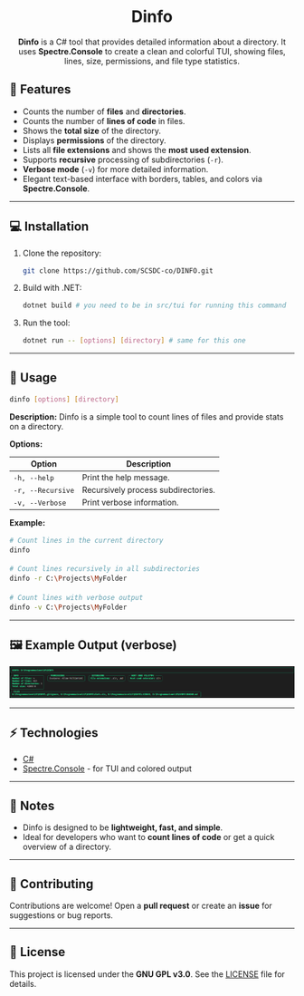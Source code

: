 <div align="center">

# Dinfo

**Dinfo** is a C# tool that provides detailed information about a directory.
It uses **Spectre.Console** to create a clean and colorful TUI, showing files, lines, size, permissions, and file type statistics.

</div>

## 🚀 Features

- Counts the number of **files** and **directories**.
- Counts the number of **lines of code** in files.
- Shows the **total size** of the directory.
- Displays **permissions** of the directory.
- Lists all **file extensions** and shows the **most used extension**.
- Supports **recursive** processing of subdirectories (`-r`).
- **Verbose mode** (`-v`) for more detailed information.
- Elegant text-based interface with borders, tables, and colors via **Spectre.Console**.

---

## 💻 Installation

1. Clone the repository:

   ```bash
   git clone https://github.com/SCSDC-co/DINFO.git
   ```

2. Build with .NET:

   ```bash
   dotnet build # you need to be in src/tui for running this command
   ```

3. Run the tool:

   ```bash
   dotnet run -- [options] [directory] # same for this one
   ```

---

## 📖 Usage

```bash
dinfo [options] [directory]
```

**Description:**
Dinfo is a simple tool to count lines of files and provide stats on a directory.

**Options:**

| Option            | Description                         |
| ----------------- | ----------------------------------- |
| `-h, --help`      | Print the help message.             |
| `-r, --Recursive` | Recursively process subdirectories. |
| `-v, --Verbose`   | Print verbose information.          |

**Example:**

```bash
# Count lines in the current directory
dinfo

# Count lines recursively in all subdirectories
dinfo -r C:\Projects\MyFolder

# Count lines with verbose output
dinfo -v C:\Projects\MyFolder
```

---

## 🖼️ Example Output (verbose)

![Example Output](.github/assets/example-output.png)

---

## ⚡ Technologies

- [C#](https://docs.microsoft.com/en-us/dotnet/csharp/)
- [Spectre.Console](https://spectreconsole.net/) - for TUI and colored output

---

## 📝 Notes

- Dinfo is designed to be **lightweight, fast, and simple**.
- Ideal for developers who want to **count lines of code** or get a quick overview of a directory.

---

## 🤝 Contributing

Contributions are welcome! Open a **pull request** or create an **issue** for suggestions or bug reports.

---

## 📜 License

This project is licensed under the **GNU GPL v3.0**. See the [LICENSE](LICENSE) file for details.
